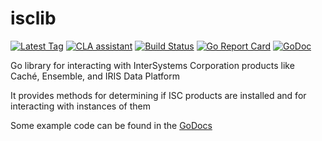 # isclib
[![Latest Tag](https://img.shields.io/github/tag/ontariosystems/isclib.svg)](https://github.com/ontariosystems/isclib/tags)
[![CLA assistant](https://cla-assistant.io/readme/badge/ontariosystems/isclib)](https://cla-assistant.io/ontariosystems/isclib)
[![Build Status](https://github.com/ontariosystems/isclib/actions/workflows/test.yml/badge.svg)](https://github.com/ontariosystems/isclib/actions/workflows/test.yml)
[![Go Report Card](https://goreportcard.com/badge/github.com/ontariosystems/isclib)](https://goreportcard.com/report/github.com/ontariosystems/isclib)
[![GoDoc](https://godoc.org/github.com/ontariosystems/isclib?status.svg)](https://godoc.org/github.com/ontariosystems/isclib)

Go library for interacting with InterSystems Corporation products like Caché, Ensemble, and IRIS Data Platform

It provides methods for determining if ISC products are installed and for interacting with instances of them

Some example code can be found in the [GoDocs](https://godoc.org/github.com/ontariosystems/isclib)
